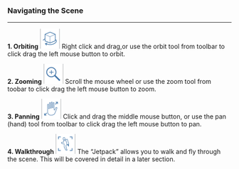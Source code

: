 ### Navigating the Scene
---

**1. Orbiting**
![](./images/orbit-tool.png) 
Right click and drag,or use the orbit tool from toolbar to click drag the left mouse button to orbit.

**2. Zooming**
![](./images/zoom.png) 
Scroll the mouse wheel or use the zoom tool from toobar to click drag the left mouse button to zoom.

**3. Panning**
![](./images/panning.png)
Click and drag the middle mouse button, or use the pan \(hand\) tool from toolbar to click drag the left mouse button to pan.

**4. Walkthrough**
![](./images/jet-pack.png)
The “Jetpack” allows you to walk and fly through the scene. This will be covered in detail in a later section.

